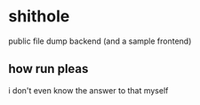 # shithole
public file dump backend (and a sample frontend)

## how run pleas
i don't even know the answer to that myself
